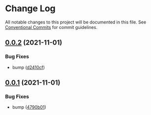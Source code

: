 # Change Log

All notable changes to this project will be documented in this file.
See [Conventional Commits](https://conventionalcommits.org) for commit guidelines.

## [0.0.2](https://github.com/corlogix/express-packages/compare/expressboot@0.0.1...expressboot@0.0.2) (2021-11-01)


### Bug Fixes

* bump ([d2410cf](https://github.com/corlogix/express-packages/commit/d2410cf73317a2acd45a832695cb4cf910ad08bd))






## [0.0.1](https://github.com/corlogix/express-packages/compare/expressboot@0.0.3...expressboot@0.0.1) (2021-11-01)


### Bug Fixes

* bump ([4790b01](https://github.com/corlogix/express-packages/commit/4790b016f28dcdce7c82a25e3352ecb1e19630be))
